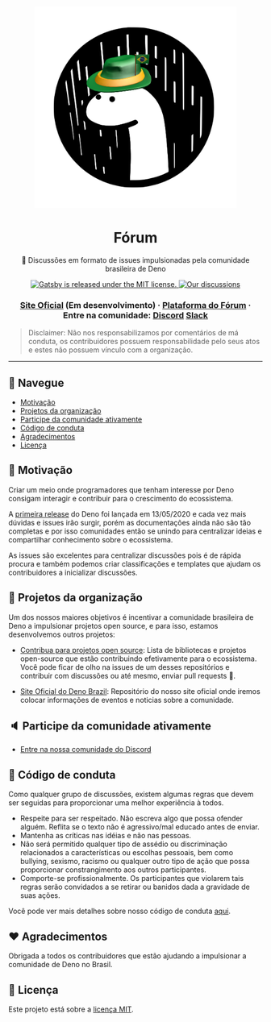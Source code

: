 <p align="center">
  <a href="https://github.com/DenoBrazil">
    <img src=".github/logo.png" width="400" alt="Deno Brazil">
  </a>
</p>
<h1 align="center">Fórum</h1>
<p align="center">🦖 Discussões em formato de issues impulsionadas pela comunidade brasileira de Deno</p>

<p align="center">
  <a href="https://github.com/DenoBrazil/deno-forum/blob/master/LICENSE">
    <img src="https://img.shields.io/badge/license-MIT-brightgreen.svg" alt="Gatsby is released under the MIT license." />
  </a>
   <a href="https://github.com/DenoBrazil/deno-forum/issues">
    <img src="https://img.shields.io/github/issues/DenoBrazil/deno-forum" alt="Our discussions" />
  </a>
</p>

<h3 align="center">
  <a href="https://www.denobrazil.com.br">Site Oficial</a> (Em desenvolvimento)
  <span> · </span>
    <a href="https://deno-brazil.discourse.group/">Plataforma do Fórum</a>
  <span> · </span>
  Entre na comunidade:
  <a href="https://discord.gg/dJRAbHJ">Discord</a>
  <a href="http://denobrazil.slack.com/">Slack</a>
</h3>

> Disclaimer: Não nos responsabilizamos por comentários de má conduta, os contribuidores possuem responsabilidade pelo seus atos e estes não possuem vínculo com a organização.
---

## 🚀 Navegue
- [Motivação](#dart-motivação)
- [Projetos da organização](#satellite-projetos-da-organização)
- [Participe da comunidade ativamente](#speaker-participe-da-comunidade-ativamente)
- [Código de conduta](#rotating_light-código-de-conduta)
- [Agradecimentos](#heart-agradecimentos)
- [Licença](#memo-licença)

## :dart: Motivação
Criar um meio onde programadores que tenham interesse por Deno consigam interagir e contribuir para o crescimento do ecossistema.

A [primeira release](https://deno.land/v1) do Deno foi lançada em 13/05/2020 e cada vez mais dúvidas e issues irão surgir, porém as documentações ainda não são tão completas e por isso comunidades então se unindo para centralizar ideias e compartilhar conhecimento sobre o ecossistema.

As issues são excelentes para centralizar discussões pois é de rápida procura e também podemos criar classificações e templates que ajudam os contribuidores a inicializar discussões.

## :satellite: Projetos da organização

Um dos nossos maiores objetivos é incentivar a comunidade brasileira de Deno a impulsionar projetos open source, e para isso, estamos desenvolvemos outros projetos:

- [Contribua para projetos open source](https://github.com/DenoBrazil/open-source): Lista de bibliotecas e projetos open-source que estão contribuindo efetivamente para o ecossistema. Você pode ficar de olho na issues de um desses repositórios e contribuir com discussões ou até mesmo, enviar pull requests 🚀.

- [Site Oficial do Deno Brazil](https://github.com/DenoBrazil/denobrazil.com): Repositório do nosso site oficial onde iremos colocar informações de eventos e noticias sobre a comunidade.

## :speaker: Participe da comunidade ativamente

- [Entre na nossa comunidade do Discord](https://discord.gg/dJRAbHJ)

## :rotating_light: Código de conduta

Como qualquer grupo de discussões, existem algumas regras que devem ser seguidas para proporcionar uma melhor experiência à todos.

- Respeite para ser respeitado. Não escreva algo que possa ofender alguém. Reflita se o texto não é agressivo/mal educado antes de enviar.
- Mantenha as críticas nas idéias e não nas pessoas.
- Não será permitido qualquer tipo de assédio ou discriminação relacionados a características ou escolhas pessoais, bem como bullying, sexismo, racismo ou qualquer outro tipo de ação que possa proporcionar constrangimento aos outros participantes.
- Comporte-se profissionalmente. Os participantes que violarem tais regras serão convidados a se retirar ou banidos dada a gravidade de suas ações.

Você pode ver mais detalhes sobre nosso código de conduta [aqui](./CODE_OF_CONDUCT.md).

## :heart: Agradecimentos

Obrigada a todos os contribuidores que estão ajudando a impulsionar a comunidade de Deno no Brasil.

## :memo: Licença

Este projeto está sobre a [licença MIT](./LICENSE).
